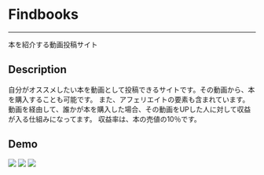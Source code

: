 # Findbooks
***
本を紹介する動画投稿サイト

## Description
自分がオススメしたい本を動画として投稿できるサイトです。その動画から、本を購入することも可能です。
また、アフェリエイトの要素も含まれています。
動画を経由して、誰かが本を購入した場合、その動画をUPした人に対して収益が入る仕組みになってます。
収益率は、本の売値の10％です。


## Demo
![](https://i.gyazo.com/9715954fae45dda63f8090394ddbc540.jpg)
![](https://i.gyazo.com/609ac94f06ea968ce99dbc05bf54f1ea.png)
![](https://i.gyazo.com/121a3b994b003a29c071e3383d7ea8a3.png)




